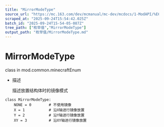 ```yaml
---
title: "MirrorModeType"
source_url: "https://mc.163.com/dev/mcmanual/mc-dev/mcdocs/1-ModAPI/%E6%9E%9A%E4%B8%BE%E5%80%BC/MirrorModeType.html"
scraped_at: "2025-09-24T15:54:42.025Z"
batch_id: "2025-09-24T15-54-05-087Z"
tree_path: ["枚举值","MirrorModeType"]
output_path: "枚举值/MirrorModeType.md"
---
```


#  MirrorModeType

class in mod.common.minecraftEnum

*   描述
    
    描述放置结构体时的镜像模式
    

```
class MirrorModeType:
	NONE = 0  		# 不使用镜像
	X = 1  			# 沿X轴进行镜像放置
	Y = 2  			# 沿Y轴进行镜像放置
	XY = 3  		# 沿XY轴进行镜像放置


```